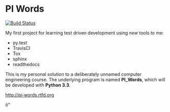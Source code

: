 PI Words
========

[![Build Status](https://travis-ci.org/eyetracker/ps1_PI_words_generation.png?branch=master)](https://travis-ci.org/eyetracker/ps1_PI_words_generation)

My first project for learning test driven development using *new* tools to me:

 - py.test
 - TravisCI
 - Tox
 - sphinx
 - readthedocs

This is my personal solution to a deliberately unnamed computer engineering course. The underlying program is named **PI_Words**, which will be developed with **Python 3.3**.

http://pi-words.rtfd.org

ö"
